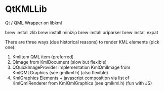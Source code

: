 # QtKMLLib
Qt / QML Wrapper on libkml


brew install zlib
brew install minizip
brew install uriparser
brew install expat

There are three ways (due historical reasons) to render KML elements (pick one):
1) KmlItem QML item (preferred)
2) QImage from KmlDocument (slow but flexible)
3) QQuickImageProvider implementation KmlQmlImage from KmlQMLGraphics (see qmlkml.h) (also flexible)
4) KmlGraphics Elements + javascript composition via list of KmlQmlRenderer from KmlQmlGraphics  (see qmlkml.h) (fun with JS)

